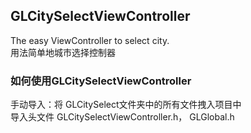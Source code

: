 GLCitySelectViewController
-----------------------------------------
The easy ViewController to select city.<br/>
用法简单地城市选择控制器


### 如何使用GLCitySelectViewController
手动导入：将    GLCitySelect文件夹中的所有文件拽入项目中<br/>
导入头文件    GLCitySelectViewController.h，    GLGlobal.h
